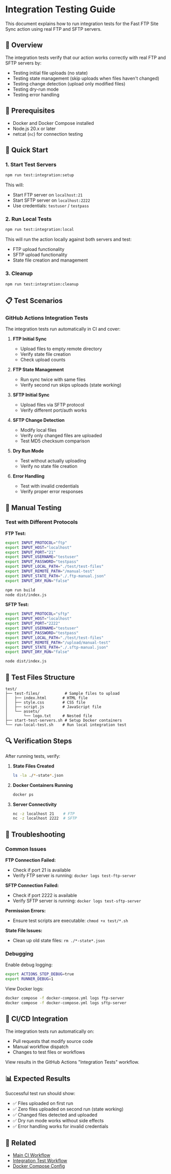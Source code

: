 # Integration Testing Guide

This document explains how to run integration tests for the Fast FTP Site Sync action using real FTP and SFTP servers.

## 🎯 Overview

The integration tests verify that our action works correctly with real FTP and SFTP servers by:

- Testing initial file uploads (no state)
- Testing state management (skip uploads when files haven't changed)
- Testing change detection (upload only modified files)
- Testing dry-run mode
- Testing error handling

## 🐳 Prerequisites

- Docker and Docker Compose installed
- Node.js 20.x or later
- netcat (`nc`) for connection testing

## 🚀 Quick Start

### 1. Start Test Servers

```bash
npm run test:integration:setup
```

This will:
- Start FTP server on `localhost:21`
- Start SFTP server on `localhost:2222`
- Use credentials: `testuser` / `testpass`

### 2. Run Local Tests

```bash
npm run test:integration:local
```

This will run the action locally against both servers and test:
- FTP upload functionality
- SFTP upload functionality  
- State file creation and management

### 3. Cleanup

```bash
npm run test:integration:cleanup
```

## 📋 Test Scenarios

### GitHub Actions Integration Tests

The integration tests run automatically in CI and cover:

1. **FTP Initial Sync**
   - Upload files to empty remote directory
   - Verify state file creation
   - Check upload counts

2. **FTP State Management** 
   - Run sync twice with same files
   - Verify second run skips uploads (state working)

3. **SFTP Initial Sync**
   - Upload files via SFTP protocol
   - Verify different port/auth works

4. **SFTP Change Detection**
   - Modify local files
   - Verify only changed files are uploaded
   - Test MD5 checksum comparison

5. **Dry Run Mode**
   - Test without actually uploading
   - Verify no state file creation

6. **Error Handling**
   - Test with invalid credentials
   - Verify proper error responses

## 🔧 Manual Testing

### Test with Different Protocols

**FTP Test:**
```bash
export INPUT_PROTOCOL="ftp"
export INPUT_HOST="localhost"
export INPUT_PORT="21"
export INPUT_USERNAME="testuser"
export INPUT_PASSWORD="testpass"
export INPUT_LOCAL_PATH="./test/test-files"
export INPUT_REMOTE_PATH="/manual-test"
export INPUT_STATE_PATH="./.ftp-manual.json"
export INPUT_DRY_RUN="false"

npm run build
node dist/index.js
```

**SFTP Test:**
```bash
export INPUT_PROTOCOL="sftp"
export INPUT_HOST="localhost"
export INPUT_PORT="2222"
export INPUT_USERNAME="testuser"
export INPUT_PASSWORD="testpass"
export INPUT_LOCAL_PATH="./test/test-files"
export INPUT_REMOTE_PATH="/upload/manual-test"
export INPUT_STATE_PATH="./.sftp-manual.json"
export INPUT_DRY_RUN="false"

node dist/index.js
```

## 📁 Test Files Structure

```
test/
├── test-files/           # Sample files to upload
│   ├── index.html       # HTML file
│   ├── style.css        # CSS file
│   ├── script.js        # JavaScript file
│   └── assets/
│       └── logo.txt     # Nested file
├── start-test-servers.sh # Setup Docker containers
└── run-local-test.sh    # Run local integration test
```

## 🔍 Verification Steps

After running tests, verify:

1. **State Files Created**
   ```bash
   ls -la ./*-state*.json
   ```

2. **Docker Containers Running**
   ```bash
   docker ps
   ```

3. **Server Connectivity**
   ```bash
   nc -z localhost 21    # FTP
   nc -z localhost 2222  # SFTP
   ```

## 🐛 Troubleshooting

### Common Issues

**FTP Connection Failed:**
- Check if port 21 is available
- Verify FTP server is running: `docker logs test-ftp-server`

**SFTP Connection Failed:**
- Check if port 2222 is available  
- Verify SFTP server is running: `docker logs test-sftp-server`

**Permission Errors:**
- Ensure test scripts are executable: `chmod +x test/*.sh`

**State File Issues:**
- Clean up old state files: `rm ./*-state*.json`

### Debugging

Enable debug logging:
```bash
export ACTIONS_STEP_DEBUG=true
export RUNNER_DEBUG=1
```

View Docker logs:
```bash
docker compose -f docker-compose.yml logs ftp-server
docker compose -f docker-compose.yml logs sftp-server
```

## 🎯 CI/CD Integration

The integration tests run automatically on:
- Pull requests that modify source code
- Manual workflow dispatch
- Changes to test files or workflows

View results in the GitHub Actions "Integration Tests" workflow.

## 📊 Expected Results

Successful test run should show:
- ✅ Files uploaded on first run
- ✅ Zero files uploaded on second run (state working)
- ✅ Changed files detected and uploaded
- ✅ Dry run mode works without side effects
- ✅ Error handling works for invalid credentials

## 🔗 Related

- [Main CI Workflow](../.github/workflows/ci.yml)
- [Integration Test Workflow](../.github/workflows/integration.yml)
- [Docker Compose Config](../docker-compose.yml)
